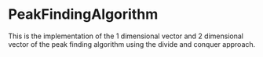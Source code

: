 # PeakFindingAlgorithm
This is the implementation of the 1 dimensional vector and 2 dimensional vector of the peak finding algorithm using the divide and conquer approach. 
